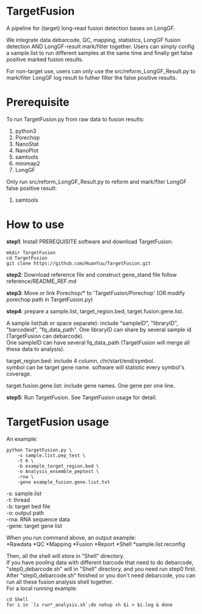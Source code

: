 # TargetFusion
A pipeline for (target) long-read fusion detection bases on LongGF. 
   
We integrate data debarcode, QC, mapping, statistics, LongGF fusion detection AND LongGF-result mark/filter together. Users can simply config a sample.list to run different samples at the same time and finally get false positive marked fusion results.  
  
For non-target use, users can only use the src/reform_LongGF_Result.py to mark/fiter LongGF log result to futher filter the false positive results.  
  
# Prerequisite
To run TargetFusion.py from raw data to fusion results:
1. python3
2. Porechop
3. NanoStat
4. NanoPlot
5. samtools
6. minimap2
7. LongGF

Only run src/reform_LongGF_Result.py to reform and mark/fiter LongGF false positive result:
1. samtools

# How to use
**step1**: Install PREREQUISITE software and download TargetFusion:  
```step1:
mkdir TargetFusion
cd TargetFusion
git clone https://github.com/HuanYuu/TargetFusion.git
```
  
**step2**: Download reference file and construct gene_stand file follow reference/README_REF.md  
  
**step3**: Move or link Porechop/\* to 'TargetFusion/Porechop' (OR modify porechop path in TargetFusion.py)  

**step4**: prepare a sample.list, target_region.bed, target.fusion.gene.list.  
  
A sample list(tab or space separate): include "sampleID", "libraryID", "barcodeid", "fq_data_path". 
One libraryID can share by several sample id (TargetFusion can debarcode).  
One sampleID can have several fq_data_path (TargetFusion will merge all these data to analysis).  
  
target_region.bed: include 4 column, chr/start/end/symbol.  
symbol can be target gene name. software will statistic every symbol's coverage.
  
target.fusion.gene.list: include gene names. One gene per one line.  
  
**step5**: Run TargetFusion. See TargetFusion usage for detail.  
  
# TargetFusion usage
An example:  
```example:
python TargetFusion.py \
    -s sample.list.pep_test \
    -t 6 \
    -b example_target_region.bed \
    -o Analysis_ensemble_peptest \
    -rna \
    -gene example_fusion.gene.list.txt
```
-s: sample.list  
-t: thread  
-b: target bed file  
-o: output path  
-rna: RNA sequence data  
-gene: target gene list  

When you run command above, an output example:  
*Rawdata
*QC
*Mapping
*Fusion
*Report
*Shell
*sample.list.reconfig

Then, all the shell will store in "Shell" directory.  
If you have pooling data with different barcode that need to do debarcode, "step0_debarcode.sh" will in "Shell" directory, and you need run step0 first.
After "step0_debarcode.sh" finished or you don't need debarcode, you can run all these fusion analysis shell together.  
For a local running example:
```example
cd Shell
for i in `ls run*_analysis.sh`;do nohup sh $i > $i.log & done
```
